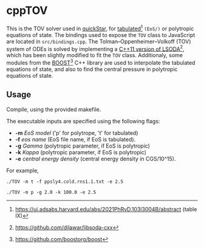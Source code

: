 # cppTOV

This is the TOV solver used in [quickStar](https://github.com/esmyrnio/quickStar), for [tabulated](https://ui.adsabs.harvard.edu/abs/2021PhRvD.103l3004B/abstract)[^1] ```(EoS/)``` or polytropic equations of state. The bindings used to expose the ```TOV``` class to JavaScript are located in ```src/bindings.cpp```.
The Tolman–Oppenheimer–Volkoff (TOV) system of ODEs is solved by implementing a [C++11 version of LSODA](https://github.com/dilawar/libsoda-cxx)[^2], which has been slightly modified to fit the ```TOV``` class. 
Additionaly, some modules from the [BOOST](https://github.com/boostorg/boost)[^3] C++ library are used to interpolate the tabulated equations of state, 
and also to find the central pressure in polytropic equations of state.

## Usage

Compile, using the provided makefile.

The executable inputs are specified using the following flags:

- **-m** *EoS model* ('p' for polytrope, 't' for tabulated)
- **-f** *eos name* (EoS file name, if EoS is tabulated).
- **-g** *Gamma* (polytropic parameter, if EoS is polytropic)
- **-k** *Kappa* (polytropic parameter, if EoS is polytropic)
- **-e** *central energy density* (central energy density in CGS/10^15).

For example,

```
./TOV -m t -f ppsly4.cold.rns1.1.txt -e 2.5
```
```
./TOV -m p -g 2.0 -k 100.0 -e 2.5
```


[^1]:https://ui.adsabs.harvard.edu/abs/2021PhRvD.103l3004B/abstract (table IX)
[^2]:https://github.com/dilawar/libsoda-cxx
[^3]:https://github.com/boostorg/boost

